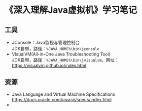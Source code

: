# 《深入理解Java虚拟机》学习笔记

## 工具
- JConsole：Java监视与管理控制台  
  JDK自带，路径：`%JAVA_HOME%\bin\jconsole`
- VisualVM(All-in-One Java Troubleshooting Tool)  
  JDK自带，路径：`%JAVA_HOME%\bin\jvisualvm`。网址：https://visualvm.github.io/index.html
## 资源
- Java Language and Virtual Machine Specifications
  https://docs.oracle.com/javase/specs/index.html
- 